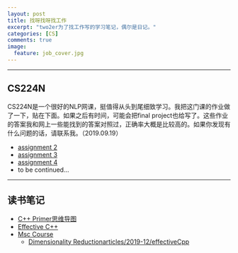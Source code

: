 ```yaml
---
layout: post
title: 找呀找呀找工作
excerpt: "two2er为了找工作写的学习笔记，偶尔是日记。"
categories: [CS]
comments: true
image:
  feature: job_cover.jpg
---
```


---

## CS224N

CS224N是一个很好的NLP网课，挺值得从头到尾细致学习。我把这门课的作业做了一下，贴在下面。如果之后有时间，可能会把final project也给写了。这些作业的答案我和网上一些能找到的答案对照过，正确率大概是比较高的。如果你发现有什么问题的话，请联系我。（2019.09.19）

- [assignment 2](/pages/CS224n/a2)
- [assignment 3](/pages/CS224n/a3)
- [assignment 4]( https://github.com/two2er/ml-toys/blob/master/NLP/nmt_model.py )
- to be continued...

---

## 读书笔记

- [C++ Primer思维导图](https://github.com/two2er/two2er.github.io/tree/master/rsc/CppPrimer)
- [Effective C++](/articles/2019-12/effectiveCpp)
- [Msc Course](https://github.com/two2er/two2er.github.io/tree/master/rsc/MscCourse)
  - [Dimensionality Reductionarticles/2019-12/effectiveCpp](https://www.zybuluo.com/twoer2/note/1656576)


